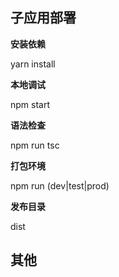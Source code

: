 ## 子应用部署

**安装依赖**

  yarn install

**本地调试**

  npm start

**语法检查**

  npm run tsc

**打包环境**

  npm run (dev|test|prod)

**发布目录**

  dist

## 其他
